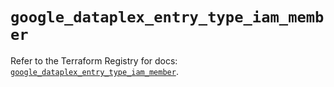 # `google_dataplex_entry_type_iam_member`

Refer to the Terraform Registry for docs: [`google_dataplex_entry_type_iam_member`](https://registry.terraform.io/providers/hashicorp/google-beta/6.14.1/docs/resources/google_dataplex_entry_type_iam_member).
